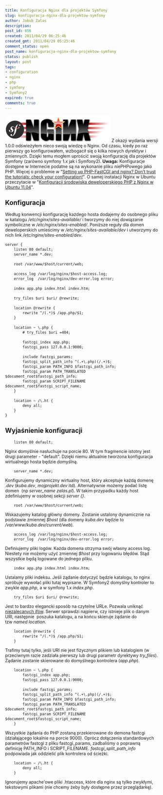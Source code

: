 ```yaml
---
title: Konfiguracja Nginx dla projektów Symfony
slug: konfiguracja-nginx-dla-projektow-symfony
author: Jakub Zalas
description: 
post_id: 856
created: 2011/04/29 06:25:46
created_gmt: 2011/04/29 05:25:46
comment_status: open
post_name: konfiguracja-nginx-dla-projektow-symfony
status: publish
layout: post
tags:
- configuration
- nginx
- php
- symfony
- Symfony2
expired: true
comments: true
---
```


![](/uploads/wp/2011/04/nginx-symfony.png)Z okazji wydania wersji 1.0.0 odświeżyłem nieco swoją wiedzę o Nginx. Od czasu, kiedy po raz pierwszy go konfigurowałem, wzbogacił się o kilka nowych dyrektyw i zmiennych. Dzięki temu mogłem uprościć swoją konfigurację dla projektów Symfony (zarówno symfony 1.x jak i Symfony2). **Uwaga:** Konfiguracje dostępne w Internecie podatne są na wykonanie pliku niePHPowego jako PHP. Więcej o problemie w "[Setting up PHP-FastCGI and nginx? Don’t trust the tutorials: check your configuration!](https://nealpoole.com/blog/2011/04/setting-up-php-fastcgi-and-nginx-dont-trust-the-tutorials-check-your-configuration/)". O samej instalacji Nginx w Ubuntu przeczytacie w "[Konfiguracji środowiska deweloperskiego PHP z Nginx w Ubuntu 11.04](/konfiguracja-srodowiska-deweloperskiego-php-z-nginx-w-ubuntu-1104)".

## Konfiguracja

Według konwencji konfigurację każdego hosta dodajemy do osobnego pliku w katalogu _/etc/nginx/sites-available/_ i tworzymy do niej dowiązanie symboliczne w _/etc/nginx/sites-enabled/_. Poniższe reguły dla domen deweloperskich umieścimy w _/etc/nginx/sites-available/dev_ i utworzymy do nich link _/etc/nginx/sites-enabled/dev_. 
    
    
    server {
        listen 80 default;
        server_name *.dev;
    
        root /var/www/$host/current/web;
    
        access_log /var/log/nginx/$host-access.log;
        error_log  /var/log/nginx/dev-error.log error;
    
        index app.php index.html index.htm;
    
        try_files $uri $uri/ @rewrite;
    
        location @rewrite {
            rewrite ^/(.*)$ /app.php/$1;
        }   
    
        location ~ \.php {
            # try_files $uri =404;
    
            fastcgi_index app.php;
            fastcgi_pass 127.0.0.1:9000;
    
            include fastcgi_params;
            fastcgi_split_path_info ^(.+\.php)(/.+)$;
            fastcgi_param PATH_INFO $fastcgi_path_info;
            fastcgi_param PATH_TRANSLATED $document_root$fastcgi_path_info;
            fastcgi_param SCRIPT_FILENAME $document_root$fastcgi_script_name;
        }
    
        location ~ /\.ht {
            deny all;
        }
    }

## Wyjaśnienie konfiguracji
    
    
        listen 80 default;

Nginx domyślnie nasłuchuje na porcie 80. W tym fragmencie istotny jest drugi parameter - "default". Dzięki niemu aktualnie tworzona konfiguracja wirtualnego hosta będzie domyślną. 
    
    
        server_name *.dev;

Konfigurujemy dynamiczny wirtualny host, który akceptuje każdą domenę _.dev_ (_kuba.dev_, _mojprojekt.dev_ itd). Alternatywnie możemy podać listę domen  (np _server_name zalas.pl_). W takim przypadku każdy host zdefiniujemy w osobnej sekcji _server {}_. 
    
    
        root /var/www/$host/current/web;

Wskazujemy katalog główny domeny. Zostanie ustalony dynamicznie na podstawie zmiennej _$host_ (dla domeny _kuba.dev_ będzie to _/var/www/kuba.dev/current/web_)_._
    
    
        access_log /var/log/nginx/$host-access.log;
        error_log  /var/log/nginx/dev-error.log error;

Definiujemy pliki logów. Każda domena otrzyma swój własny access log. Niestety nie możemy użyć zmiennej _$host_ przy logowaniu błędów. Stąd wszystkie będą logowane do jednego pliku. 
    
    
        index app.php index.html index.htm;

Ustalamy pliki indeksu. Jeśli żądanie dotyczyć będzie katalogu, to nginx spróbuje wywołać pliki tutaj wypisane. W Symfony2 domyślny kontroler to zwykle _app.php_, a w symfony 1.x _index.php_. 
    
    
        try_files $uri $uri/ @rewrite;

Jest to bardzo elegancki sposób na czytelne URLe. Pozwala uniknąć [niezalecanych ifów](http://wiki.nginx.org/IfIsEvil). Serwer sprawdzi najpierw, czy istnieje plik o danym URI, następnie  poszuka katalogu, a na końcu skieruje żądanie do tzw _named location_. 
    
    
        location @rewrite {
            rewrite ^/(.*)$ /app.php/$1;
        }

Trafimy tutaj tylko, jeśli URI nie jest fizycznym plikiem lub katalogiem (w przeciwnym razie zadziała pierwszy lub drugi parametr dyrektywy _try_files_). Żądanie zostanie skierowane do domyślnego kontrolera (_app.php_). 
    
    
        location ~ \.php {
            fastcgi_index app.php;
            fastcgi_pass 127.0.0.1:9000;
    
            include fastcgi_params;
            fastcgi_split_path_info ^(.+\.php)(/.+)$;
            fastcgi_param PATH_INFO $fastcgi_path_info;
            fastcgi_param PATH_TRANSLATED $document_root$fastcgi_path_info;
            fastcgi_param SCRIPT_FILENAME $document_root$fastcgi_script_name;
        }

Wszystkie żądania do PHP zostaną przekierowane do demona fastcgi (działającego lokalnie na porcie 9000). Oprócz dołączenia standardowych parametrów fastcgi z pliku fastcgi_params, zadbaliśmy o poprawną definicję PATH_INFO i SCRIPT_FILENAME. _fastcgi_split_path_info_ podpowiada jak oddzielić plik kontrolera od ścieżki. 
    
    
        location ~ /\.ht {
            deny all;
        }

Ignorujemy apache'owe pliki .htaccess, które dla nginx są tylko zwykłymi, tekstowymi plikami (nie chcemy żeby były dostępne przez przeglądarkę).
